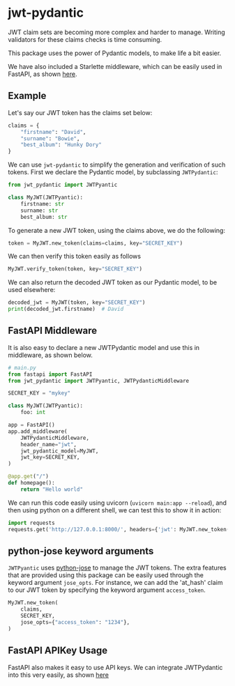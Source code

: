 # jwt-pydantic

JWT claim sets are becoming more complex and harder to manage. Writing validators for these claims checks is time consuming.

This package uses the power of Pydantic models, to make life a bit easier.

We have also included a Starlette middleware, which can be easily used in FastAPI, as shown [here](#fastapi-middleware).

## Example

Let's say our JWT token has the claims set below:
```python
claims = {
    "firstname": "David",
    "surname": "Bowie",
    "best_album": "Hunky Dory"
}
```

We can use `jwt-pydantic` to simplify the generation and verification of such tokens. First we declare the Pydantic model, by subclassing `JWTPydantic`:

```python
from jwt_pydantic import JWTPyantic

class MyJWT(JWTPyantic):
    firstname: str
    surname: str
    best_album: str
```

To generate a new JWT token, using the claims above, we do the following:

```python
token = MyJWT.new_token(claims=claims, key="SECRET_KEY")
```

We can then verify this token easily as follows
```python
MyJWT.verify_token(token, key="SECRET_KEY")
```

We can also return the decoded JWT token as our Pydantic model, to be used elsewhere:
```python
decoded_jwt = MyJWT(token, key="SECRET_KEY")
print(decoded_jwt.firstname)  # David
```

## FastAPI Middleware

It is also easy to declare a new JWTPydantic model and use this in middleware, as shown below.

```python
# main.py
from fastapi import FastAPI
from jwt_pydantic import JWTPyantic, JWTPydanticMiddleware

SECRET_KEY = "mykey"

class MyJWT(JWTPyantic):
    foo: int

app = FastAPI()
app.add_middleware(
    JWTPydanticMiddleware,
    header_name="jwt",
    jwt_pydantic_model=MyJWT,
    jwt_key=SECRET_KEY,
)

@app.get("/")
def homepage():
    return "Hello world"
```

We can run this code easily using uvicorn (`uvicorn main:app --reload`), and then using python on a different shell, we can test this to show it in action:
```python
import requests
requests.get('http://127.0.0.1:8000/', headers={'jwt': MyJWT.new_token({'foo': 1}, 'mykey')})  # b'Hello World'
```

## python-jose keyword arguments

`JWTPyantic` uses [python-jose](https://pypi.org/project/python-jose/) to manage the JWT tokens. The extra features that are provided using this package can be easily used through the keyword argument `jose_opts`. For instance, we can add the 'at_hash' claim to our JWT token by specifying the keyword argument `access_token`.

```python
MyJWT.new_token(
    claims,
    SECRET_KEY,
    jose_opts={"access_token": "1234"},
)
```

## FastAPI APIKey Usage

FastAPI also makes it easy to use API keys. We can integrate JWTPydantic into this very easily, as shown [here](examples/api_key.py)